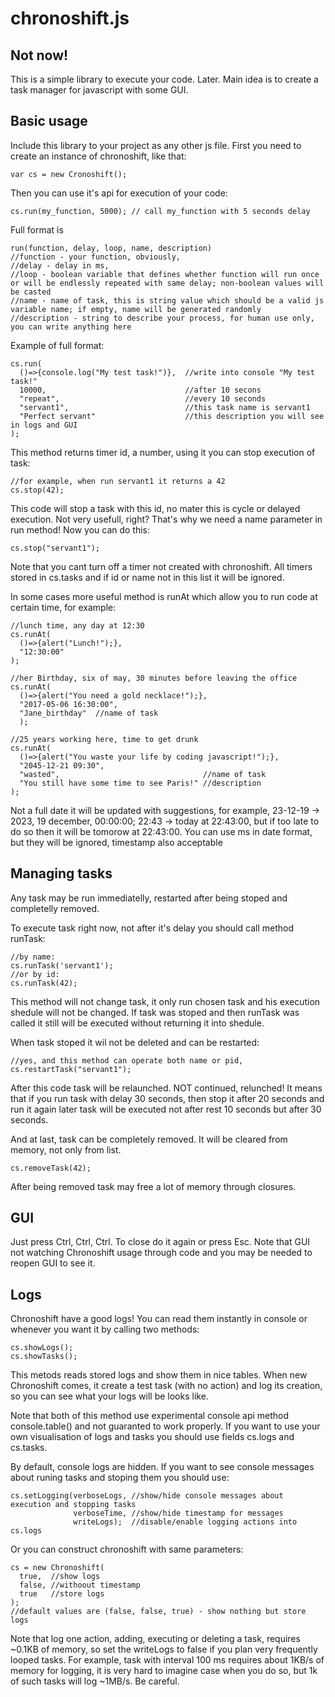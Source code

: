 chronoshift.js
===============
Not now!
--------

This is a simple library to execute your code. Later. Main idea is to create a task manager for javascript with some GUI.

Basic usage
-----------

Include this library to your project as any other js file.
First you need to create an instance of chronoshift, like that:

    var cs = new Cronoshift();

Then you can use it's api for execution of your code:

    cs.run(my_function, 5000); // call my_function with 5 seconds delay

Full format is

    run(function, delay, loop, name, description)
    //function - your function, obviously,
    //delay - delay in ms,
    //loop - boolean variable that defines whether function will run once or will be endlessly repeated with same delay; non-boolean values will be casted
    //name - name of task, this is string value which should be a valid js variable name; if empty, name will be generated randomly
    //description - string to describe your process, for human use only, you can write anything here

Example of full format:

    cs.run(
      ()=>{console.log("My test task!")},  //write into console "My test task!"
      10000,                               //after 10 secons
      "repeat",                            //every 10 seconds
      "servant1",                          //this task name is servant1
      "Perfect servant"                    //this description you will see in logs and GUI
    );
This method returns timer id, a number, using it you can stop execution of task:

    //for example, when run servant1 it returns a 42
    cs.stop(42);

This code will stop a task with this id, no mater this is cycle or delayed execution. Not very usefull, right? That's why we need a name parameter in run method! Now you can do this:

    cs.stop("servant1");

Note that you cant turn off a timer not created with chronoshift. All timers stored in cs.tasks and if id or name not in this list it will be ignored.

In some cases more useful method is runAt which allow you to run code at certain time, for example:

    //lunch time, any day at 12:30
    cs.runAt(
      ()=>{alert("Lunch!");},
      "12:30:00"
    );

    //her Birthday, six of may, 30 minutes before leaving the office
    cs.runAt(
      ()=>{alert("You need a gold necklace!");},
      "2017-05-06 16:30:00",
      "Jane_birthday"  //name of task
      );

    //25 years working here, time to get drunk
    cs.runAt(
      ()=>{alert("You waste your life by coding javascript!");},
      "2045-12-21 09:30",
      "wasted",                                //name of task
      "You still have some time to see Paris!" //description
    );


Not a full date it will be updated with suggestions, for example, 23-12-19 -> 2023, 19 december, 00:00:00;
22:43 -> today at 22:43:00, but if too late to do so then it will be tomorow at 22:43:00.
You can use ms in date format, but they will be ignored, timestamp also acceptable

Managing tasks
--------------

Any task may be run immediatelly, restarted after being stoped and completelly removed.

To execute task right now, not after it's delay you should call method runTask:

    //by name:
    cs.runTask('servant1');
    //or by id:
    cs.runTask(42);

This method will not change task, it only run chosen task and his execution shedule will not be changed. If task was stoped and then runTask was called it still will be executed without returning it into shedule.

When task stoped it wil not be deleted and can be restarted:

    //yes, and this method can operate both name or pid,
    cs.restartTask("servant1");

After this code task will be relaunched. NOT continued, relunched! It means that if you run task with delay 30 seconds, then stop it after 20 seconds and run it again later task will be executed not after rest 10 seconds but after 30 seconds.

And at last, task can be completely removed. It will be cleared from memory, not only from list.

    cs.removeTask(42);

After being removed task may free a lot of memory through closures.

GUI
---

Just press Ctrl, Ctrl, Ctrl. To close do it again or press Esc. Note that GUI not watching Chronoshift usage through code and you may be needed to reopen GUI to see it.

Logs
----

Chronoshift have a good logs! You can read them instantly in console or whenever you want it by calling two methods:

    cs.showLogs();
    cs.showTasks();

This metods reads stored logs and show them in nice tables. When new Chronoshift comes, it create a test task (with no action) and log its creation, so you can see what your logs will be looks like.  

Note that both of this method use experimental console api method console.table() and not guaranted to work properly. If you want to use your own visualisation of logs and tasks you should use fields cs.logs and cs.tasks.


By default, console logs are hidden. If you want to see console messages about runing tasks and stoping them you should use:

    cs.setLogging(verboseLogs, //show/hide console messages about execution and stopping tasks
                  verboseTime, //show/hide timestamp for messages
                  writeLogs);  //disable/enable logging actions into cs.logs

Or you can construct chronoshift with same parameters:

    cs = new Chronoshift(
      true,  //show logs
      false, //withoout timestamp
      true   //store logs
    );
    //default values are (false, false, true) - show nothing but store logs

Note that log one action, adding, executing or deleting a task, requires ~0.1KB of memory, so set the writeLogs to false if you plan very frequently looped tasks. For example, task with interval 100 ms requires about 1KB/s of memory for logging, it is very hard to imagine case when you do so, but 1k of such tasks will log ~1MB/s. Be careful.
